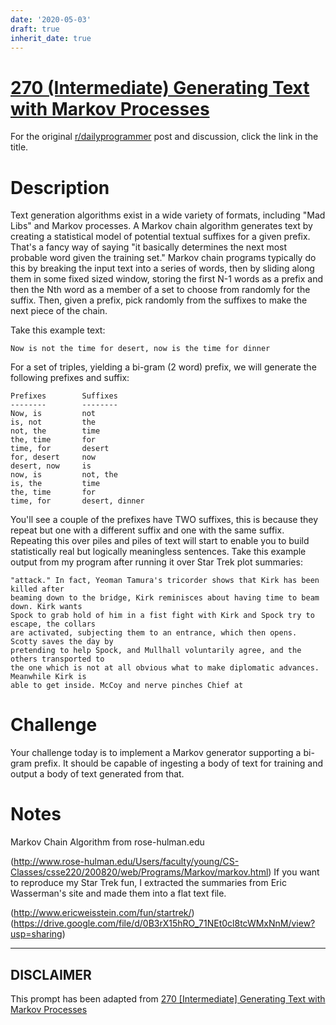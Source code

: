 ```yaml
---
date: '2020-05-03'
draft: true
inherit_date: true
---
```


# [270 (Intermediate) Generating Text with Markov Processes](https://www.reddit.com/r/dailyprogrammer/comments/4n6hc2/20160608_challenge_270_intermediate_generating/)

For the original [r/dailyprogrammer](https://www.reddit.com/r/dailyprogrammer/) post and discussion, click the link in the title.

# Description
Text generation algorithms exist in a wide variety of formats, including "Mad Libs" and Markov processes. A Markov chain algorithm generates text by creating a statistical model of potential textual suffixes for a given prefix. That's a fancy way of saying "it basically determines the next most probable word given the training set." Markov chain programs typically do this by breaking the input text into a series of words, then by sliding along them in some fixed sized window, storing the first N-1 words as a prefix and then the Nth word as a member of a set to choose from randomly for the suffix. Then, given a prefix, pick randomly from the suffixes to make the next piece of the chain. 

Take this example text:


```
Now is not the time for desert, now is the time for dinner
```
For a set of triples, yielding a bi-gram (2 word) prefix, we will generate the following prefixes and suffix:


```
Prefixes        Suffixes
--------        --------
Now, is         not
is, not         the
not, the        time
the, time       for
time, for       desert
for, desert     now
desert, now     is
now, is         not, the  
is, the         time
the, time       for
time, for       desert, dinner
```
You'll see a couple of the prefixes have TWO suffixes, this is because they repeat but one with a different suffix and one with the same suffix. Repeating this over piles and piles of text will start to enable you to build statistically real but logically meaningless sentences. Take this example output from my program after running it over Star Trek plot summaries:


```
"attack." In fact, Yeoman Tamura's tricorder shows that Kirk has been killed after
beaming down to the bridge, Kirk reminisces about having time to beam down. Kirk wants
Spock to grab hold of him in a fist fight with Kirk and Spock try to escape, the collars
are activated, subjecting them to an entrance, which then opens. Scotty saves the day by
pretending to help Spock, and Mullhall voluntarily agree, and the others transported to
the one which is not at all obvious what to make diplomatic advances. Meanwhile Kirk is
able to get inside. McCoy and nerve pinches Chief at
```
# Challenge
Your challenge today is to implement a Markov generator supporting a bi-gram prefix. It should be capable of ingesting a body of text for training and output a body of text generated from that. 

# Notes
Markov Chain Algorithm from rose-hulman.edu

(http://www.rose-hulman.edu/Users/faculty/young/CS-Classes/csse220/200820/web/Programs/Markov/markov.html)
If you want to reproduce my Star Trek fun, I extracted the summaries from Eric Wasserman's site and made them into a flat text file. 

(http://www.ericweisstein.com/fun/startrek/)
(https://drive.google.com/file/d/0B3rX15hRO_71NEt0cl8tcWMxNnM/view?usp=sharing)

----
## **DISCLAIMER**
This prompt has been adapted from [270 [Intermediate] Generating Text with Markov Processes](https://www.reddit.com/r/dailyprogrammer/comments/4n6hc2/20160608_challenge_270_intermediate_generating/
)
